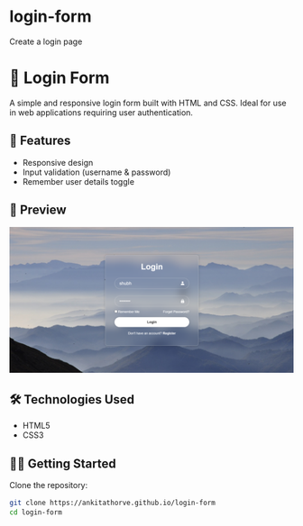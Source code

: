 # login-form
Create a login page

# 🔐 Login Form

A simple and responsive login form built with HTML and CSS. Ideal for use in web applications requiring user authentication.

## 🚀 Features

- Responsive design
- Input validation (username & password)
- Remember user details toggle

## 📸 Preview

![Login Form Screenshot](login-preview.png)

## 🛠️ Technologies Used

- HTML5
- CSS3

## 🧑‍💻 Getting Started

Clone the repository:

```bash
git clone https://ankitathorve.github.io/login-form
cd login-form



